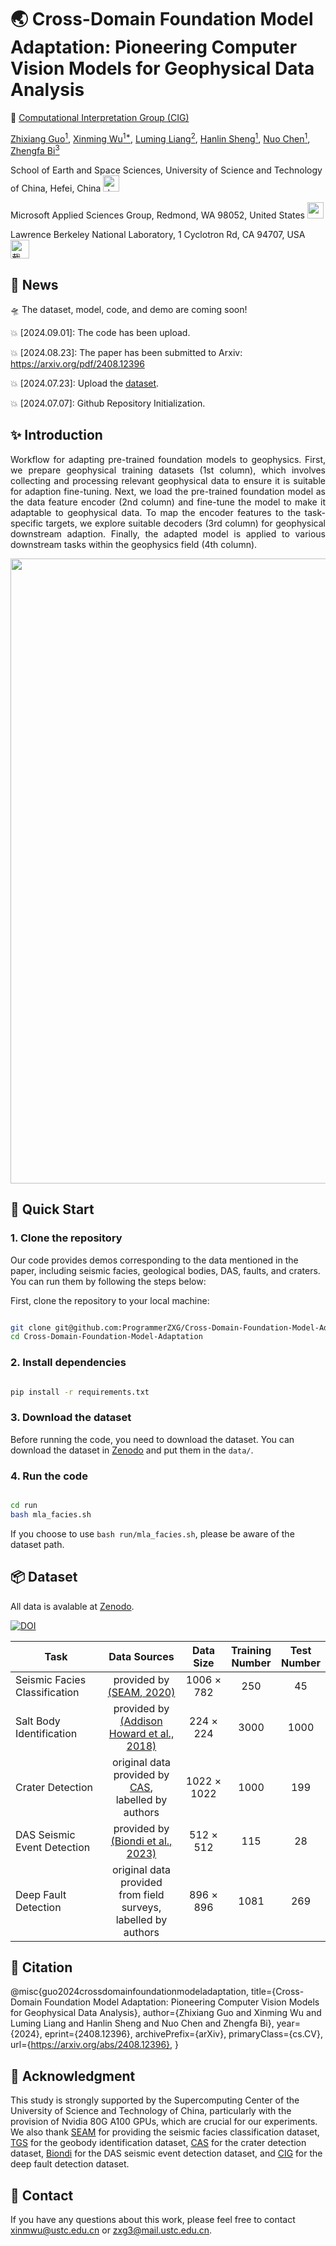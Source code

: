 #  🌏 Cross-Domain Foundation Model Adaptation: Pioneering Computer Vision Models for Geophysical Data Analysis


🏢 [Computational Interpretation Group (CIG)](https://cig.ustc.edu.cn/main.htm) 

[Zhixiang Guo<sup>1</sup>](https://cig.ustc.edu.cn/guo/list.htm), 
[Xinming Wu<sup>1*</sup>](https://cig.ustc.edu.cn/xinming/list.htm), 
[Luming Liang<sup>2</sup>](https://www.microsoft.com/en-us/research/people/lulian/), 
[Hanlin Sheng<sup>1</sup>](https://cig.ustc.edu.cn/hanlin/list.htm), 
[Nuo Chen<sup>1</sup>](https://cig.ustc.edu.cn/nuo/list.htm), 
[Zhengfa Bi<sup>3</sup>](https://profiles.lbl.gov/416831-zhengfa-bi)

School of Earth and Space Sciences, University of Science and Technology of China, Hefei, China 
<img src="https://github.com/ProgrammerZXG/Cross-Domain-Foundation-Model-Adaptation/assets/89449763/399d6c3b-07eb-49dd-b0e9-d2bdb3cb3553" alt="中国科学技术大学_64x64" width="26" height="26">


Microsoft Applied Sciences Group, Redmond, WA 98052, United States
<img src="https://avatars.githubusercontent.com/u/6154722?s=200&v=4" width="26" height="26"> 

Lawrence Berkeley National Laboratory, 1 Cyclotron Rd, CA 94707, USA
<img width="30" alt="截屏2024-07-07 13 12 39" src="https://github.com/ProgrammerZXG/Cross-Domain-Foundation-Model-Adaptation/assets/89449763/2105a42f-7091-4910-819e-7e85b08f6639">

## :mega: News
:flying_saucer: The dataset, model, code, and demo are coming soon! 

:collision: [2024.09.01]: The code has been upload.

:collision: [2024.08.23]: The paper has been submitted to Arxiv: https://arxiv.org/pdf/2408.12396

:collision: [2024.07.23]: Upload the [dataset](https://github.com/ProgrammerZXG/Cross-Domain-Foundation-Model-Adaptation/blob/master/README.md#package-dataset). 

:collision: [2024.07.07]: Github Repository Initialization. 

## :sparkles: Introduction
<p align="justify">
Workflow for adapting pre-trained foundation models to geophysics.
First, we prepare geophysical training datasets (1st column), 
which involves collecting and processing relevant geophysical data 
to ensure it is suitable for adaption fine-tuning. Next, we load the pre-trained 
foundation model as the data feature encoder (2nd column) 
and fine-tune the model to make it adaptable to geophysical data. 
To map the encoder features to the task-specific targets, 
we explore suitable decoders 
(3rd column) for geophysical downstream adaption. Finally, the adapted model 
is applied to various downstream tasks within the geophysics 
field (4th column).
</p>

<div align=center>
  <img src="https://github.com/ProgrammerZXG/Cross-Domain-Foundation-Model-Adaptation/assets/89449763/5d921c4c-c012-4cea-ad92-ae8b391ba78b" width="1000">
</div>


##  🚀 Quick Start

### 1. Clone the repository
Our code provides demos corresponding to the data mentioned in the paper, 
including seismic facies, geological bodies, DAS, faults, and craters. 
You can run them by following the steps below:

First, clone the repository to your local machine:

```bash

git clone git@github.com:ProgrammerZXG/Cross-Domain-Foundation-Model-Adaptation.git
cd Cross-Domain-Foundation-Model-Adaptation

```

### 2. Install dependencies

```bash

pip install -r requirements.txt

```

### 3. Download the dataset

Before running the code, you need to download the dataset. 
You can download the dataset in [Zenodo](https://zenodo.org/records/12798750) and put them in the `data/`.

### 4. Run the code

```bash

cd run
bash mla_facies.sh

```
If you choose to use `bash run/mla_facies.sh`, please be aware of the dataset path.

## :package: Dataset
All data is avalable at [Zenodo](https://zenodo.org/records/12798750).

[![DOI](https://zenodo.org/badge/DOI/10.5281/zenodo.12798750.svg)](https://doi.org/10.5281/zenodo.12798750)

| Task                         | Data Sources                                  | Data Size    | Training <br>Number | Test <br>Number |
|------------------------------|-----------------------------------------------|--------------|-----------------|-------------|
| Seismic Facies Classification| <div align="center">provided by [(SEAM, 2020)](https://www.aicrowd.com/challenges/seismic-facies-identification-challenge/discussion)</div>                       | <div align="center">1006 × 782</div>     |  <div align="center">250</div>              |  <div align="center">45</div>           |
| Salt Body Identification     | <div align="center">provided by <br>[(Addison Howard et al., 2018)](https://www.kaggle.com/competitions/tgs-salt-identification-challenge)</div>      | <div align="center">224 × 224</div>      |  <div align="center">3000</div>             |  <div align="center">1000</div>         |
| Crater Detection             | <div align="center">original data provided by [CAS](https://moon.bao.ac.cn/), <br>labelled by authors</div>  | <div align="center">1022 × 1022</div>  | <div align="center">1000</div>            | <div align="center">199</div>         |
| DAS Seismic Event Detection  | <div align="center">provided by [(Biondi et al., 2023)](https://zenodo.org/records/8270895)</div>              | <div align="center">512 × 512</div>    | <div align="center">115</div>             | <div align="center">28</div>          |
| Deep Fault Detection         | <div align="center">original data provided <br>from field surveys, <br>labelled by authors</div>  | <div align="center">896 × 896</div> | <div align="center">1081</div> | <div align="center">269</div> |

## :bookmark: Citation

@misc{guo2024crossdomainfoundationmodeladaptation,
      title={Cross-Domain Foundation Model Adaptation: Pioneering Computer Vision Models for Geophysical Data Analysis}, 
      author={Zhixiang Guo and Xinming Wu and Luming Liang and Hanlin Sheng and Nuo Chen and Zhengfa Bi},
      year={2024},
      eprint={2408.12396},
      archivePrefix={arXiv},
      primaryClass={cs.CV},
      url={https://arxiv.org/abs/2408.12396}, 
}

## :memo: Acknowledgment
This study is strongly supported by the Supercomputing 
Center of the University of Science and Technology of China, 
particularly with the provision of Nvidia 80G A100 GPUs, 
which are crucial for our experiments. 
We also thank [SEAM](https://seg.org/SEAM) for providing the seismic facies classification dataset, 
[TGS](https://www.kaggle.com/competitions/tgs-salt-identification-challenge) for the geobody identification dataset, 
[CAS](https://moon.bao.ac.cn) for the crater detection dataset, 
[Biondi](https://www.science.org/doi/full/10.1126/sciadv.adi9878) for the DAS seismic event detection dataset, 
and [CIG](https://cig.ustc.edu.cn/main.htm) for the deep fault detection dataset.

## :postbox: Contact
If you have any questions about this work, 
please feel free to contact xinmwu@ustc.edu.cn or zxg3@mail.ustc.edu.cn.
